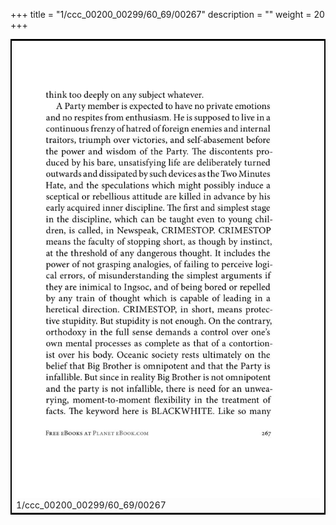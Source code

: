 +++
title = "1/ccc_00200_00299/60_69/00267"
description = ""
weight = 20
+++

<table style="border:2px solid black;max-width:800px;max-height:800px;" 
><tr><td>
<img class="center-fit-jpg"
src="/jpg_/out_jpg_1984__267.jpg">
1/ccc_00200_00299/60_69/00267
</img></td></tr></table>
